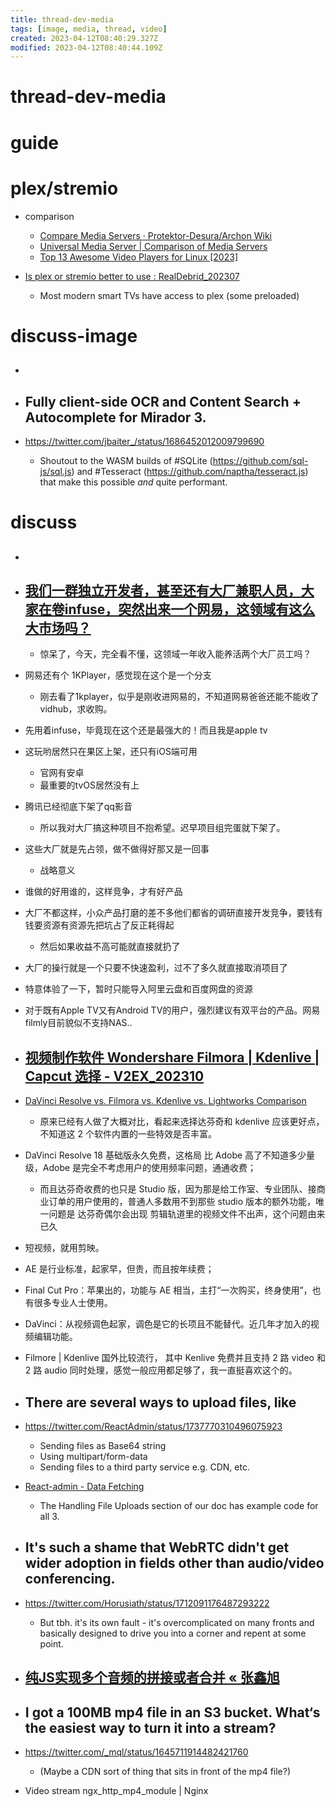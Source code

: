 ```yaml
---
title: thread-dev-media
tags: [image, media, thread, video]
created: 2023-04-12T08:40:29.327Z
modified: 2023-04-12T08:40:44.109Z
---
```


# thread-dev-media

# guide

# plex/stremio
- comparison
  - [Compare Media Servers · Protektor-Desura/Archon Wiki](https://github.com/Protektor-Desura/Archon/wiki/Compare-Media-Servers)
  - [Universal Media Server | Comparison of Media Servers](https://www.universalmediaserver.com/comparison/)
  - [Top 13 Awesome Video Players for Linux [2023]](https://itsfoss.com/video-players-linux/)

- [Is plex or stremio better to use : RealDebrid_202307](https://www.reddit.com/r/RealDebrid/comments/14s6phb/is_plex_or_stremio_better_to_use/)
  - Most modern smart TVs have access to plex (some preloaded)
# discuss-image
- ## 

- ## Fully client-side OCR and Content Search + Autocomplete for Mirador 3.
- https://twitter.com/jbaiter_/status/1686452012009799690
  - Shoutout to the WASM builds of #SQLite (https://github.com/sql-js/sql.js) and #Tesseract (https://github.com/naptha/tesseract.js) that make this possible *and* quite performant.

# discuss
- ## 

- ## [我们一群独立开发者，甚至还有大厂兼职人员，大家在卷infuse，突然出来一个网易，这领域有这么大市场吗？](https://twitter.com/okasupportgroup/status/1786774180291371430)
  - 惊呆了，今天，完全看不懂，这领域一年收入能养活两个大厂员工吗？
- 网易还有个 1KPlayer，感觉现在这个是一个分支
  - 刚去看了1kplayer，似乎是刚收进网易的，不知道网易爸爸还能不能收了vidhub，求收购。
- 先用着infuse，毕竟现在这个还是最强大的！而且我是apple tv

- 这玩哟居然只在果区上架，还只有iOS端可用
  - 官网有安卓
  - 最重要的tvOS居然没有上

- 腾讯已经彻底下架了qq影音
  - 所以我对大厂搞这种项目不抱希望。迟早项目组完蛋就下架了。
- 这些大厂就是先占领，做不做得好那又是一回事
  - 战略意义
- 谁做的好用谁的，这样竞争，才有好产品
- 大厂不都这样，小众产品打磨的差不多他们都省的调研直接开发竞争，要钱有钱要资源有资源先把坑占了反正耗得起
  - 然后如果收益不高可能就直接就扔了
- 大厂的操行就是一个只要不快速盈利，过不了多久就直接取消项目了

- 特意体验了一下，暂时只能导入阿里云盘和百度网盘的资源

- 对于既有Apple TV又有Android TV的用户，强烈建议有双平台的产品。网易filmly目前貌似不支持NAS..

- ## [视频制作软件 Wondershare Filmora | Kdenlive | Capcut 选择 - V2EX_202310](https://fast.v2ex.com/t/986902)
- [DaVinci Resolve vs. Filmora vs. Kdenlive vs. Lightworks Comparison](https://sourceforge.net/software/compare/DaVinci-Resolve-vs-Filmora-vs-Kdenlive-vs-Lightworks/)
  - 原来已经有人做了大概对比，看起来选择达芬奇和 kdenlive 应该更好点，不知道这 2 个软件内置的一些特效是否丰富。

- DaVinci Resolve 18 基础版永久免费，这格局 比 Adobe 高了不知道多少量级，Adobe 是完全不考虑用户的使用频率问题，通通收费；
  - 而且达芬奇收费的也只是 Studio 版，因为那是给工作室、专业团队、接商业订单的用户使用的，普通人多数用不到那些 studio 版本的额外功能，唯一问题是 达芬奇偶尔会出现 剪辑轨道里的视频文件不出声，这个问题由来已久

- 短视频，就用剪映。
- AE 是行业标准，起家早，但贵，而且按年续费；
- Final Cut Pro：苹果出的，功能与 AE 相当，主打“一次购买，终身使用”，也有很多专业人士使用。
- DaVinci：从视频调色起家，调色是它的长项且不能替代。近几年才加入的视频编辑功能。

- Filmore | Kdenlive 国外比较流行， 其中 Kenlive 免费并且支持 2 路 video 和 2 路 audio 同时处理，感觉一般应用都足够了，我一直挺喜欢这个的。

- ## There are several ways to upload files, like
- https://twitter.com/ReactAdmin/status/1737770310496075923
  - Sending files as Base64 string
  - Using multipart/form-data
  - Sending files to a third party service e.g. CDN, etc.
- [React-admin - Data Fetching](https://marmelab.com/react-admin/DataProviders.html#handling-file-uploads)
  - The Handling File Uploads section of our doc has example code for all 3.

- ## It's such a shame that WebRTC didn't get wider adoption in fields other than audio/video conferencing.
- https://twitter.com/Horusiath/status/1712091176487293222
  - But tbh. it's its own fault - it's overcomplicated on many fronts and basically designed to drive you into a corner and repent at some point.

- ## [纯JS实现多个音频的拼接或者合并 « 张鑫旭](https://www.zhangxinxu.com/wordpress/2023/10/js-audio-audiobuffer-concat-merge/)

- ## I got a 100MB mp4 file in an S3 bucket. What‘s the easiest way to turn it into a stream? 
- https://twitter.com/_mql/status/1645711914482421760
  - (Maybe a CDN sort of thing that sits in front of the mp4 file?)
- Video stream ngx_http_mp4_module | Nginx
